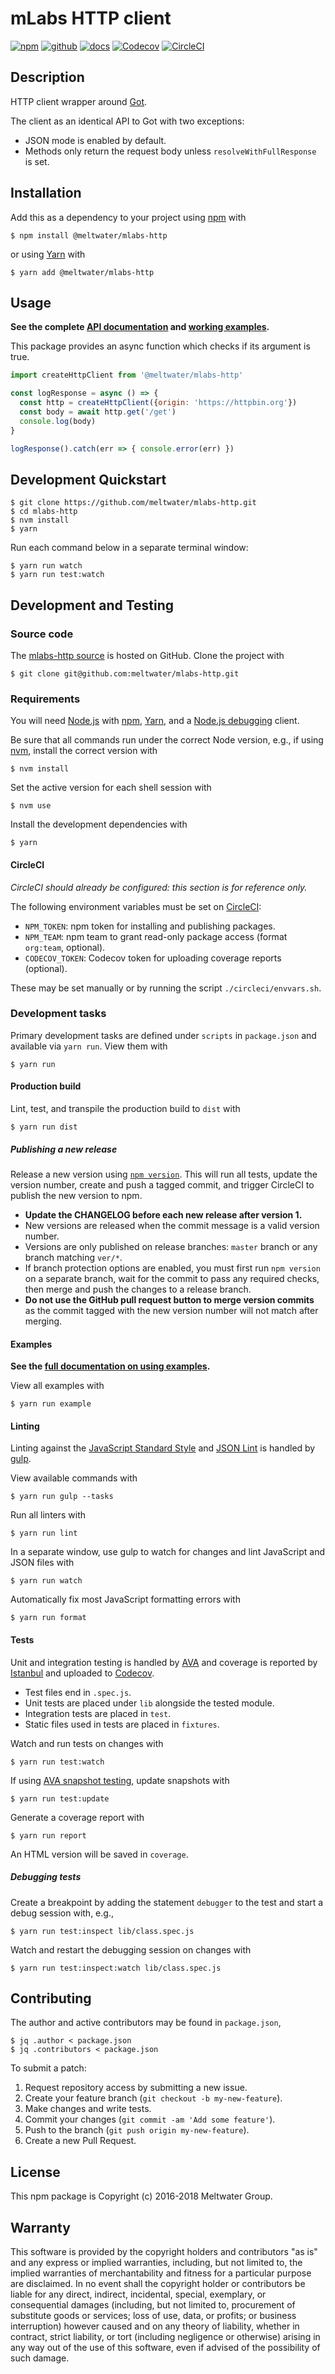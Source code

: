 # mLabs HTTP client

[![npm](https://img.shields.io/badge/npm-%40meltwater%2Fmlabs--http-blue.svg)](https://www.npmjs.com/package/@meltwater/mlabs-http)
[![github](https://img.shields.io/badge/github-repo-blue.svg)](https://github.com/meltwater/mlabs-http)
[![docs](https://img.shields.io/badge/docs-master-green.svg)](https://github.com/meltwater/mlabs-http/tree/master/docs)
[![Codecov](https://img.shields.io/codecov/c/token/4maaJL4ImT/github/meltwater/mlabs-http.svg)](https://codecov.io/gh/meltwater/mlabs-http)
[![CircleCI](https://circleci.com/gh/meltwater/mlabs-http.svg?style=shield&circle-token=d31aaaca4d6c806382c26ef4fa09bc29cb561e2e)](https://circleci.com/gh/meltwater/mlabs-http)

## Description

HTTP client wrapper around [Got].

The client as an identical API to Got with two exceptions:

- JSON mode is enabled by default.
- Methods only return the request body
  unless `resolveWithFullResponse` is set.

[Got]: https://github.com/sindresorhus/got

## Installation

Add this as a dependency to your project using [npm] with

```
$ npm install @meltwater/mlabs-http
```

or using [Yarn] with

```
$ yarn add @meltwater/mlabs-http
```

[npm]: https://www.npmjs.com/
[Yarn]: https://yarnpkg.com/

## Usage

<!--- TODO: Update usage example for added module(s). -->

**See the complete [API documentation](./docs) and [working examples](./examples).**

This package provides an async function which checks if its argument is true.

```js
import createHttpClient from '@meltwater/mlabs-http'

const logResponse = async () => {
  const http = createHttpClient({origin: 'https://httpbin.org'})
  const body = await http.get('/get')
  console.log(body)
}

logResponse().catch(err => { console.error(err) })
```

## Development Quickstart

```
$ git clone https://github.com/meltwater/mlabs-http.git
$ cd mlabs-http
$ nvm install
$ yarn
```

Run each command below in a separate terminal window:

```
$ yarn run watch
$ yarn run test:watch
```

## Development and Testing

### Source code

The [mlabs-http source] is hosted on GitHub.
Clone the project with

```
$ git clone git@github.com:meltwater/mlabs-http.git
```

[mlabs-http source]: https://github.com/meltwater/mlabs-http

### Requirements

You will need [Node.js] with [npm], [Yarn],
and a [Node.js debugging] client.

Be sure that all commands run under the correct Node version, e.g.,
if using [nvm], install the correct version with

```
$ nvm install
```

Set the active version for each shell session with

```
$ nvm use
```

Install the development dependencies with

```
$ yarn
```

[Node.js]: https://nodejs.org/
[Node.js debugging]: https://nodejs.org/en/docs/guides/debugging-getting-started/
[npm]: https://www.npmjs.com/
[nvm]: https://github.com/creationix/nvm

#### CircleCI

_CircleCI should already be configured: this section is for reference only._

The following environment variables must be set on [CircleCI]:

- `NPM_TOKEN`: npm token for installing and publishing packages.
- `NPM_TEAM`: npm team to grant read-only package access
  (format `org:team`, optional).
- `CODECOV_TOKEN`: Codecov token for uploading coverage reports (optional).

These may be set manually or by running the script `./circleci/envvars.sh`.

[CircleCI]: https://circleci.com/

### Development tasks

Primary development tasks are defined under `scripts` in `package.json`
and available via `yarn run`.
View them with

```
$ yarn run
```

#### Production build

Lint, test, and transpile the production build to `dist` with

```
$ yarn run dist
```

##### Publishing a new release

Release a new version using [`npm version`][npm version].
This will run all tests, update the version number,
create and push a tagged commit,
and trigger CircleCI to publish the new version to npm.

- **Update the CHANGELOG before each new release after version 1.**
- New versions are released when the commit message is a valid version number.
- Versions are only published on release branches:
  `master` branch or any branch matching `ver/*`.
- If branch protection options are enabled,
  you must first run `npm version` on a separate branch,
  wait for the commit to pass any required checks,
  then merge and push the changes to a release branch.
- **Do not use the GitHub pull request button to merge version commits**
  as the commit tagged with the new version number will not match after merging.

[npm version]: https://docs.npmjs.com/cli/version

#### Examples

**See the [full documentation on using examples](./examples).**

View all examples with

```
$ yarn run example
```

#### Linting

Linting against the [JavaScript Standard Style] and [JSON Lint]
is handled by [gulp].

View available commands with

```
$ yarn run gulp --tasks
```

Run all linters with

```
$ yarn run lint
```

In a separate window, use gulp to watch for changes
and lint JavaScript and JSON files with

```
$ yarn run watch
```

Automatically fix most JavaScript formatting errors with

```
$ yarn run format
```

[gulp]: https://gulpjs.com/
[JavaScript Standard Style]: https://standardjs.com/
[JSON Lint]: https://github.com/zaach/jsonlint

#### Tests

Unit and integration testing is handled by [AVA]
and coverage is reported by [Istanbul] and uploaded to [Codecov].

- Test files end in `.spec.js`.
- Unit tests are placed under `lib` alongside the tested module.
- Integration tests are placed in `test`.
- Static files used in tests are placed in `fixtures`.

Watch and run tests on changes with

```
$ yarn run test:watch
```

If using [AVA snapshot testing], update snapshots with

```
$ yarn run test:update
```

Generate a coverage report with

```
$ yarn run report
```

An HTML version will be saved in `coverage`.

##### Debugging tests

Create a breakpoint by adding the statement `debugger` to the test
and start a debug session with, e.g.,

```
$ yarn run test:inspect lib/class.spec.js
```

Watch and restart the debugging session on changes with

```
$ yarn run test:inspect:watch lib/class.spec.js
```

[AVA]: https://github.com/avajs/ava
[AVA snapshot testing]: https://github.com/avajs/ava#snapshot-testing
[Codecov]: https://codecov.io/
[Istanbul]: https://istanbul.js.org/

## Contributing

The author and active contributors may be found in `package.json`,

```
$ jq .author < package.json
$ jq .contributors < package.json
```

To submit a patch:

1. Request repository access by submitting a new issue.
2. Create your feature branch (`git checkout -b my-new-feature`).
3. Make changes and write tests.
4. Commit your changes (`git commit -am 'Add some feature'`).
5. Push to the branch (`git push origin my-new-feature`).
6. Create a new Pull Request.

## License

This npm package is Copyright (c) 2016-2018 Meltwater Group.

## Warranty

This software is provided by the copyright holders and contributors "as is" and
any express or implied warranties, including, but not limited to, the implied
warranties of merchantability and fitness for a particular purpose are
disclaimed. In no event shall the copyright holder or contributors be liable for
any direct, indirect, incidental, special, exemplary, or consequential damages
(including, but not limited to, procurement of substitute goods or services;
loss of use, data, or profits; or business interruption) however caused and on
any theory of liability, whether in contract, strict liability, or tort
(including negligence or otherwise) arising in any way out of the use of this
software, even if advised of the possibility of such damage.
